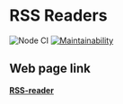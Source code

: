 # RSS Readers

![Node CI](https://github.com/ArtemChizhevskikh/frontend-project-lvl3/workflows/Node%20CI/badge.svg)
[![Maintainability](https://api.codeclimate.com/v1/badges/e7e04edfeda20c3e2c91/maintainability)](https://codeclimate.com/github/ArtemChizhevskikh/frontend-project-lvl3/maintainability)

## Web page link
[**RSS-reader**](https://frontend-project-lvl3-omega.now.sh)
